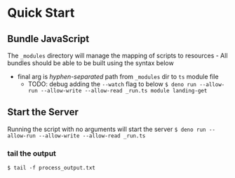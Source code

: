 # Quick Start

## Bundle JavaScript
The `_modules` directory will manage the mapping of scripts to resources - All bundles should be able to be built using the syntax below
  - final arg is _hyphen-separated_ path from `_modules` dir to `ts` module file
    - TODO: debug adding the `--watch` flag to below
`$ deno run --allow-run --allow-write --allow-read _run.ts module landing-get`

## Start the Server
Running the script with no arguments will start the server
`$ deno run --allow-run --allow-write --allow-read _run.ts`

### tail the output
`$ tail -f process_output.txt`